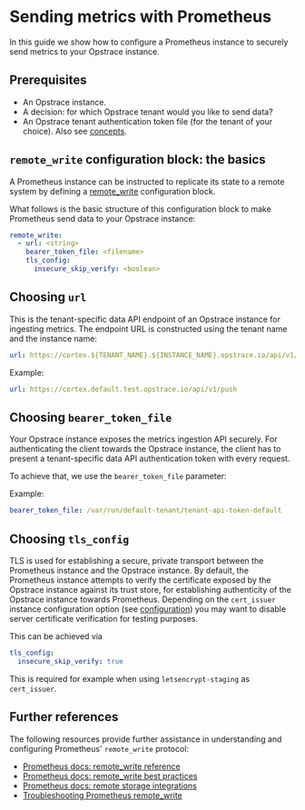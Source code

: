 # Sending metrics with Prometheus

In this guide we show how to configure a Prometheus instance to securely send metrics to your Opstrace instance.

## Prerequisites

* An Opstrace instance.
* A decision: for which Opstrace tenant would you like to send data?
* An Opstrace tenant authentication token file (for the tenant of your choice). Also see [concepts](../../references/concepts.md).

## `remote_write` configuration block: the basics

A Prometheus instance can be instructed to replicate its state to a remote system by defining a [remote_write](https://prometheus.io/docs/prometheus/latest/configuration/configuration/#remote_write) configuration block.

What follows is the basic structure of this configuration block to make Prometheus send data to your Opstrace instance:

```yaml
remote_write:
  - url: <string>
    bearer_token_file: <filename>
    tls_config:
      insecure_skip_verify: <boolean>
```

## Choosing `url`

This is the tenant-specific data API endpoint of an Opstrace instance for ingesting metrics.
The endpoint URL is constructed using the tenant name and the instance name:

```yaml
url: https://cortex.${TENANT_NAME}.${INSTANCE_NAME}.opstrace.io/api/v1/push
```

Example:

```yaml
url: https://cortex.default.test.opstrace.io/api/v1/push
```

## Choosing `bearer_token_file`

Your Opstrace instance exposes the metrics ingestion API securely.
For authenticating the client towards the Opstrace instance, the client has to present a tenant-specific data API authentication token with every request.

To achieve that, we use the `bearer_token_file` parameter:

Example:

```yaml
bearer_token_file: /var/run/default-tenant/tenant-api-token-default
```

## Choosing `tls_config`

TLS is used for establishing a secure, private transport between the Prometheus instance and the Opstrace instance.
By default, the Prometheus instance attempts to verify the certificate exposed by the Opstrace instance against its trust store, for establishing authenticity of the Opstrace instance towards Prometheus.
Depending on the `cert_issuer` instance configuration option (see [configuration](../../references/configuration.md)) you may want to disable server certificate verification for testing purposes.

This can be achieved via

```yaml
tls_config:
  insecure_skip_verify: true
```

This is required for example when using `letsencrypt-staging` as `cert_issuer`.

## Further references

The following resources provide further assistance in understanding and configuring Prometheus' `remote_write` protocol:

* [Prometheus docs: remote_write reference](https://prometheus.io/docs/prometheus/latest/configuration/configuration/#remote_write)
* [Prometheus docs: remote_write best practices](https://prometheus.io/docs/practices/remote_write)
* [Prometheus docs: remote storage integrations](https://prometheus.io/docs/prometheus/latest/storage/#remote-storage-integrations)
* [Troubleshooting Prometheus remote_write](https://grafana.com/blog/2021/04/12/how-to-troubleshoot-remote-write-issues-in-prometheus/)
